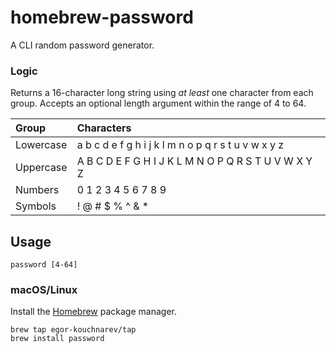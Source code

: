 # homebrew-password

A CLI random password generator.

### Logic

Returns a 16-character long string using _at least_ one character from each group. Accepts an optional length argument within the range of 4 to 64.

| Group | Characters |
| :--- | :--- |
| Lowercase | a b c d e f g h i j k l m n o p q r s t u v w x y z |
| Uppercase | A B C D E F G H I J K L M N O P Q R S T U V W X Y Z |
| Numbers | 0 1 2 3 4 5 6 7 8 9 |
| Symbols | ! @ # $ % ^ & * |

## Usage

```
password [4-64]
```

### macOS/Linux

Install the [Homebrew](https://brew.sh) package manager.

```
brew tap egor-kouchnarev/tap
brew install password
```
